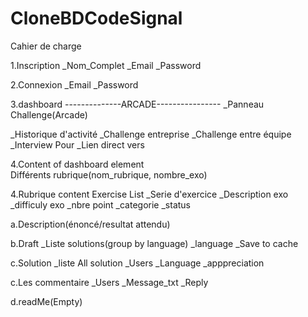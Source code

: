 # CloneBDCodeSignal

Cahier de charge

1.Inscription
_Nom_Complet
_Email
_Password

2.Connexion
_Email
_Password

3.dashboard
--------------ARCADE----------------
_Panneau Challenge(Arcade)

_Historique d'activité
_Challenge entreprise
_Challenge entre équipe
_Interview Pour 
_Lien direct vers 



4.Content of dashboard element	
Différents rubrique(nom_rubrique, nombre_exo)

4.Rubrique content
Exercise List
_Serie d'exercice
_Description exo
_difficuly exo
_nbre point
_categorie
_status

a.Description(énoncé/resultat attendu)

b.Draft
_Liste solutions(group by language)
_language
_Save to cache

c.Solution
_liste All solution
_Users
_Language
_apppreciation

c.Les commentaire
_Users
_Message_txt
_Reply

d.readMe(Empty)
